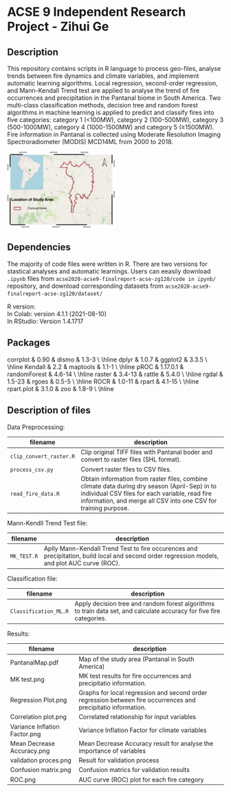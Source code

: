 ACSE 9 Independent Research Project - Zihui Ge
==========

Description 
--------
This repository contains scripts in R language to process geo-files, analyse trends between fire dynamics and climate variables, and implement automatic learning algorithms. Local regression, second-order regression, and Mann-Kendall Trend test are applied to analyse the trend of fire occurrences and precipitation in the Pantanal biome in South America. Two multi-class classification methods, decision tree and random forest algorithms in machine learning is applied to predict and classify fires into five categories: category 1 (<100MW), category 2 (100-500MW), category 3 (500-1000MW), category 4 (1000-1500MW) and category 5 (≥1500MW). Fire information in Pantanal is collected using Moderate Resolution Imaging Spectroradiometer (MODIS) MCD14ML from 2000 to 2018. 


<img alt="Study Area" src="results/PantanalMap.pdf" width="50%">



Dependencies
------------
The majority of code files were written in R. There are two versions for stastical analyses and automatic learnings. Users can eeasily download `.ipynb` files from `acse2020-acse9-finalreport-acse-zg120/code in ipynb/` repository, and download corresponding datasets from `acse2020-acse9-finalreport-acse-zg120/dataset/`

R version:  
In Colab: version 4.1.1 (2021-08-10)  
In RStudio: Version 1.4.1717

Packages
------------
corrplot & 0.90 & dismo & 1.3-3 \\ \hline
dplyr & 1.0.7 & ggplot2 & 3.3.5 \\ \hline
Kendall & 2.2 & maptools & 1.1-1 \\ \hline
pROC & 1.17.0.1 & randomForest & 4.6-14 \\ \hline
raster & 3.4-13 & rattle & 5.4.0 \\ \hline
rgdal & 1.5-23 & rgoes & 0.5-5 \\ \hline
ROCR & 1.0-11 & rpart & 4.1-15  \\ \hline
rpart.plot & 3.1.0 & zoo & 1.8-9 \\ \hline



Description of files
--------------------

Data Preprocessing:

filename                          |  description
----------------------------------|------------------------------------------------------------------------------------
`clip_convert_raster.R`           |Clip original TIFF files with Pantanal boder and convert to raster files (SHL format).
`process_csv.py`                  |Convert raster files to CSV files.
`read_fire_data.R`                |Obtain information from raster files, combine climate data during dry season (April-Sep) in to individual CSV files for each variable, read fire information, and merge all CSV into one CSV for training purpose.

Mann-Kendll Trend Test file: 

filename                          |  description
----------------------------------|------------------------------------------------------------------------------------ 
`MK_TEST.R`                       |Aplly Mann-Kendall Trend Test to fire occurences and precipitation, build local and second order regression models, and plot AUC curve (ROC).


Classification file:

filename                          |  description
----------------------------------|------------------------------------------------------------------------------------
`Classification_ML.R`             |Apply decision tree and random forest algorithms to train data set, and calculate accuracy for five fire categories.                      


Results:

filename                          |  description
----------------------------------|------------------------------------------------------------------------------------
PantanalMap.pdf                   |Map of the study area (Pantanal in South America)
MK test.png                       |MK test results for fire occurrences and precipitatio information.
Regression Plot.png               |Graphs for local regression and second order regression between fire occurrences and precipitatio information.
Correlation plot.png              |Correlated relationship for input variables 
Variance Inflation Factor.png     |Variance Inflation Factor for climate variables
Mean Decrease Accuracy.png        |Mean Decrease Accuracy result for analyse the importance of variables
validation proces.png             |Result for validation process
Confusion matrix.png              |Confusion matrics for validation results
ROC.png                           |AUC curve (ROC) plot for each fire category
